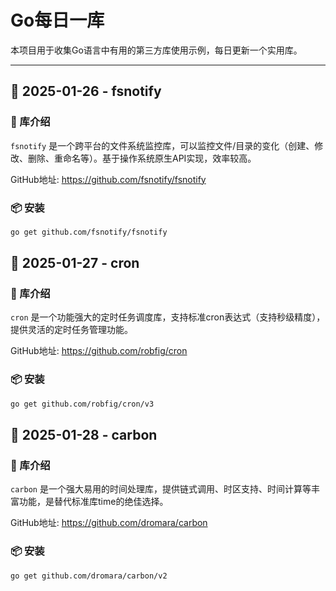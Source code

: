 # Go每日一库

本项目用于收集Go语言中有用的第三方库使用示例，每日更新一个实用库。

---

## 📅 2025-01-26 - fsnotify

### 📖 库介绍
`fsnotify` 是一个跨平台的文件系统监控库，可以监控文件/目录的变化（创建、修改、删除、重命名等）。基于操作系统原生API实现，效率较高。

GitHub地址: https://github.com/fsnotify/fsnotify

### 📦 安装
```bash
go get github.com/fsnotify/fsnotify
```

## 📅 2025-01-27 - cron

### 📖 库介绍
`cron` 是一个功能强大的定时任务调度库，支持标准cron表达式（支持秒级精度），提供灵活的定时任务管理功能。

GitHub地址: https://github.com/robfig/cron

### 📦 安装
```bash
go get github.com/robfig/cron/v3
```

## 📅 2025-01-28 - carbon

### 📖 库介绍
`carbon` 是一个强大易用的时间处理库，提供链式调用、时区支持、时间计算等丰富功能，是替代标准库time的绝佳选择。

GitHub地址: https://github.com/dromara/carbon

### 📦 安装
```bash
go get github.com/dromara/carbon/v2
```